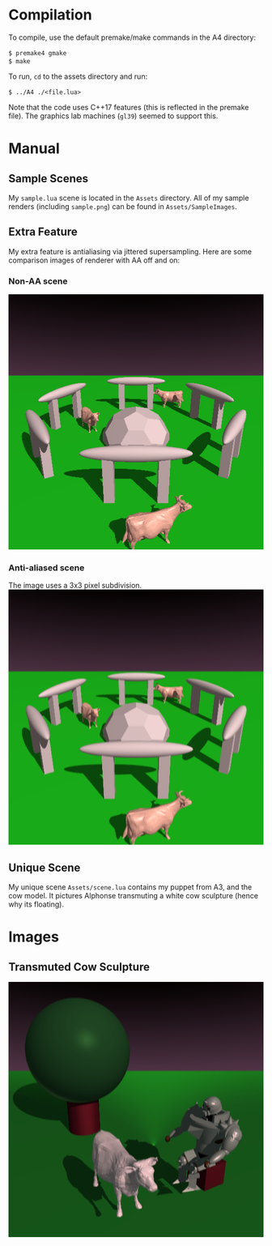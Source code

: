 # Compilation
To compile, use the default premake/make commands in the A4 directory:

``` 
$ premake4 gmake
$ make
```

To run, `cd` to the assets directory and run:

``` 
$ ../A4 ./<file.lua>
```

Note that the code uses C++17 features (this is reflected in the premake file). The graphics lab machines (`gl39`) seemed to support this.

# Manual
## Sample Scenes
My `sample.lua` scene is located in the `Assets` directory. All of my sample renders (including `sample.png`) can be found in `Assets/SampleImages`.

## Extra Feature
My extra feature is antialiasing via jittered supersampling. Here are some comparison images of renderer with AA off and on:

### Non-AA scene
![macho_cows_non_antialiased](./Assets/SampleImages/macho-cows-no-antialiasing.png)

### Anti-aliased scene
The image uses a 3x3 pixel subdivision.
![macho_cows_antialiased](./Assets/SampleImages/macho-cows.png)

## Unique Scene
My unique scene `Assets/scene.lua` contains my puppet from A3, and the cow model. It pictures Alphonse transmuting a white cow sculpture (hence why its floating).

# Images

## Transmuted Cow Sculpture
![screenshot_with_gui](./screenshot.png)

